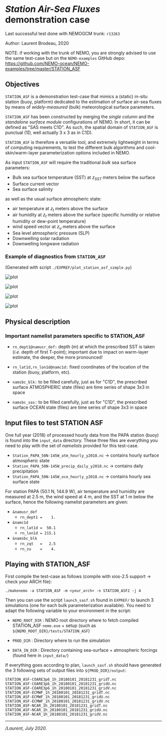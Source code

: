 # *Station Air-Sea Fluxes* demonstration case

Last successful test done with NEMOGCM trunk: `r13263`

Author: Laurent Brodeau, 2020

NOTE: if working with the trunk of NEMO, you are strongly advised to use the same test-case but on the `NEMO-examples` GitHub depo:
https://github.com/NEMO-ocean/NEMO-examples/tree/master/STATION_ASF

## Objectives

```STATION_ASF``` is a demonstration test-case that mimics a (static) in-situ station (buoy, platform) dedicated to the estimation of surface air-sea fluxes by means of *widely-measured* (bulk) meteorological surface parameters.

```STATION_ASF``` has been constructed by merging the *single column* and the *standalone surface module* configurations of NEMO. In short, it can be defined as "SAS meets C1D". As such, the spatial domain of ```STATION_ASF``` is punctual (1D, well actually 3 x 3 as in C1D).

```STATION_ASF``` is therefore a versatile tool, and extremely lightweight in terms of computing requirements, to test the different bulk algorithms and cool-skin/warm-layer parameterization options included in NEMO.

As input ```STATION_ASF``` will require the traditional *bulk* sea surface parameters:

- Bulk sea surface temperature (SST) at _z<sub>SST</sub>_ meters below the surface
- Surface current vector
- Sea surface salinity

as well as the usual surface atmospheric state:

- air temperature at _z<sub>t</sub>_ meters above the surface
- air humidity  at _z<sub>t</sub>_ meters above the surface (specific humidity or relative humidity or dew-point temperature)
- wind speed vector at _z<sub>u</sub>_ meters above the surface
- Sea level atmospheric pressure (SLP)
- Downwelling solar radiation
- Downwelling longwave radiation

### Example of diagnostics from `STATION_ASF`

(Generated with script `./EXPREF/plot_station_asf_simple.py`)

![plot](https://github.com/NEMO-ocean/NEMO-examples/blob/master/STATION_ASF/figs/01_temperatures_ECMWF.svg)

![plot](https://github.com/NEMO-ocean/NEMO-examples/blob/master/STATION_ASF/figs/Cd.svg)

![plot](https://github.com/NEMO-ocean/NEMO-examples/blob/master/STATION_ASF/figs/dT_skin.svg)

![plot](https://github.com/NEMO-ocean/NEMO-examples/blob/master/STATION_ASF/figs/Qlat.svg)


## Physical description

### Important namelist parameters specific to STATION_ASF

* ```rn_dept1@namusr_def:``` depth (m) at which the prescribed SST is taken (*i.e.* depth of first T-point); important due to impact on warm-layer estimate, the deeper, the more pronounced!

* ```rn_lat1d,rn_lon1d@namc1d:``` fixed coordinates of the location of the station (buoy, platform, etc).

* ```namsbc_blk:``` to be filled carefully, just as for "C1D", the prescribed surface ATMOSPHERIC state (files) are time series of shape 3x3 in space

* ```namsbc_sas:``` to be filled carefully, just as for "C1D", the prescribed surface OCEAN state (files) are time series of shape 3x3 in space



## Input files to test STATION ASF

One full year (2018) of processed hourly data from the PAPA station (buoy) is found into the `input_data` directory.
These three files are everything you need to play with the set of *namelists* provided for this test-case.

- ```Station_PAPA_50N-145W_atm_hourly_y2018.nc```  → contains hourly surface atmospheric state
- ```Station_PAPA_50N-145W_precip_daily_y2018.nc``` → contains daily precipitation
- ```Station_PAPA_50N-145W_oce_hourly_y2018.nc``` → contains hourly sea surface state

For station PAPA (50.1 N, 144.9 W), air temperature and humidity are measured at 2.5 m, the wind speed at 4 m, and the SST at 1 m below the surface, hence the following namelist parameters are given:

- `&namusr_def`
  - ```rn_dept1 =    1.  ```
- `&namc1d`
  - ```rn_lat1d =  50.1 ```
  - ```rn_lon1d = 215.1```
- `&namsbc_blk`
  - ```rn_zqt   =   2.5```
  - ```rn_zu    =    4.```



## Playing with STATION_ASF

First compile the test-case as follows (compile with xios-2.5 support → check your ARCH file):

```./makenemo -a STATION_ASF -m <your_arch> -n STATION_ASF2 -j 4```

Then you can use the script ``launch_sasf.sh`` found in  ```EXPREF/``` to launch 3 simulations (one for each bulk parameterization available). You need to adapt the following variable to your environment in the script:

- ```NEMO_ROOT_DIR``` : NEMO root directory where to fetch compiled STATION_ASF ```nemo.exe``` + setup (such as ```${NEMO_ROOT_DIR}/tests/STATION_ASF```)

- ```PROD_DIR``` :  Directory where to run the simulation

- ```DATA_IN_DIR``` : Directory containing sea-surface + atmospheric forcings (found here in ```input_data/```)

If everything goes according to plan, ``launch_sasf.sh`` should have generated the 3 following sets of output files into `${PROD_DIR}/output`:

    STATION_ASF-COARE3p6_1h_20180101_20181231_gridT.nc
    STATION_ASF-COARE3p6_1h_20180101_20181231_gridU.nc 
    STATION_ASF-COARE3p6_1h_20180101_20181231_gridV.nc 
    STATION_ASF-ECMWF_1h_20180101_20181231_gridT.nc 
    STATION_ASF-ECMWF_1h_20180101_20181231_gridU.nc 
    STATION_ASF-ECMWF_1h_20180101_20181231_gridV.nc 
    STATION_ASF-NCAR_1h_20180101_20181231_gridT.nc 
    STATION_ASF-NCAR_1h_20180101_20181231_gridU.nc 
    STATION_ASF-NCAR_1h_20180101_20181231_gridV.nc

---

*/Laurent, July 2020.*

